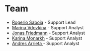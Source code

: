 # Team

* [Rogerio Saboia](https://open.rocket.chat/direct/rogerio.saboia) - Support Lead
* [Marina Vdovkina](https://open.rocket.chat/direct/marina.vdovkina) - Support Analyst
* [Jonas Friedmann](https://open.rocket.chat/direct/frdmn) - Support Analyst
* [Karina Monarkh](https://open.rocket.chat/direct/karina.monarkh) - Support Analyst
* [Andres Arrieta ](https://open.rocket.chat/direct/andres.mauricio)- Support Analyst



